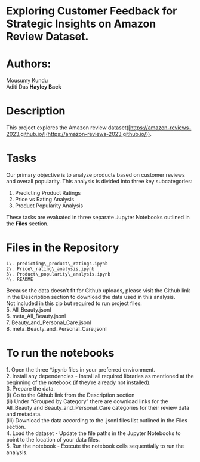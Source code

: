 # Exploring Customer Feedback for Strategic Insights on Amazon Review Dataset.

# Authors: 
Mousumy Kundu  
Aditi Das
**Hayley Baek**

# Description
This project explores the Amazon review dataset([https://amazon-reviews-2023.github.io/](https://amazon-reviews-2023.github.io/)).

# Tasks
Our primary objective is to analyze products based on customer reviews and overall popularity. This analysis is divided into three key subcategories:

1. Predicting Product Ratings  
2. Price vs Rating Analysis  
3. Product Popularity Analysis

These tasks are evaluated in three separate Jupyter Notebooks outlined in the **Files** section. 

# Files in the Repository
    1\. predicting\_product\_ratings.ipynb  
    2\. Price\_rating\_analysis.ipynb  
    3\. Product\_popularity\_analysis.ipynb   
    4\. README  
Because the data doesn’t fit for Github uploads, please visit the Github link in the Description section to download the data used in this analysis.   
Not included in this zip but required to run project files:  
    5\. All\_Beauty.jsonl  
    6\. meta\_All\_Beauty.jsonl  
    7\. Beauty\_and\_Personal\_Care.jsonl  
    8\. meta\_Beauty\_and\_Personal\_Care.jsonl

# To run the notebooks
1\. Open the three \*.ipynb files in your preferred environment.  
2\. Install any dependencies \- Install all required libraries as mentioned at the beginning of the notebook (if they’re already not installed).  
3\. Prepare the data.   
	(i) Go to the Github link from the Description section  
	(ii) Under “Grouped by Category” there are download links for the All\_Beauty and Beauty\_and\_Personal\_Care categories for their review data and metadata.  
	(iii) Download the data according to the .jsonl files list outlined in the Files section.   
4\. Load the dataset \- Update the file paths in the Jupyter Notebooks to point to the location of your data files.  
5\. Run the notebook \- Execute the notebook cells sequentially to run the analysis.

